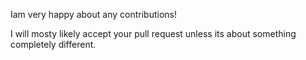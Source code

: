 
Iam very happy about any contributions!

I will mosty likely accept your pull request unless its about something completely different.